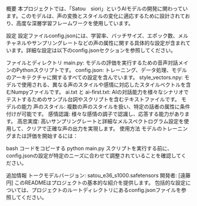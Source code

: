 概要
本プロジェクトでは、「Satou　siori」というAIモデルの開発に関わっています。このモデルは、声の変換とスタイルの変化に適応するために設計されており、高度な深層学習フレームワークを使用しています。

設定
設定ファイルconfig.jsonには、学習率、バッチサイズ、エポック数、メルチャネルやサンプリングレートなどの声の属性に関する具体的な設定が含まれています。詳細な設定は以下のconfig.jsonセクションを参照してください。

ファイルとディレクトリ
main.py: モデルの評価を実行するための音声対話メインのPythonスクリプトです。
config.json: トレーニング、データ処理、モデルのアーキテクチャに関するすべての設定を含んでいます。
style_vectors.npy: モデルで使用される、異なる声のスタイルや感情に対応したスタイルベクトルを含むNumpyファイルです。
ai.txt と ai-first.txt: AIの対話能力を様々なシナリオでテストするためのサンプル台詞やスクリプトを含むテキストファイルです。
モデルの能力
声のスタイル: 複数の声のスタイルを扱い、特定の話者の属性に条件付けが可能です。
感情認識: 様々な感情の調子で認識し、応答する能力があります。
高忠実度: 高いサンプリングレートと詳細なメルスペクトログラム設定を使用して、クリアで正確な声の出力を実現します。
使用方法
モデルのトレーニングまたは評価を開始するには：

bash
コードをコピーする
python main.py
スクリプトを実行する前に、config.jsonの設定が特定のニーズに合わせて調整されていることを確認してください。

追加情報
トークモデルバージョン: satou_e36_s1000.safetensors
開発者: [遠藤　円]
このREADMEはプロジェクトの基本的な紹介を提供します。
包括的な設定については、プロジェクトのルートディレクトリにあるconfig.jsonファイルを参照してください。






